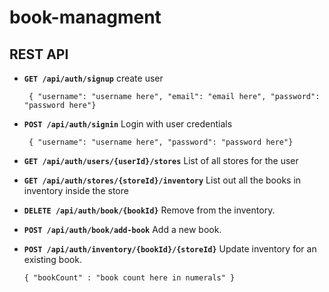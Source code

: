 # book-managment

## REST API 

- **`GET /api/auth/signup`** create user
   ```
    { "username": "username here", "email": "email here", "password": "password here"}
    ```
- **`POST /api/auth/signin`** Login with user credentials
   ```
    { "username": "username here", "password": "password here"}
    ```
- **`GET /api/auth/users/{userId}/stores`** List of all stores for the user
- **`GET /api/auth/stores/{storeId}/inventory`** List out all the books in inventory inside the store
- **`DELETE /api/auth/book/{bookId}`** Remove from the inventory.

- **`POST /api/auth/book/add-book`** Add a new book.
- **`POST /api/auth/inventory/{bookId}/{storeId}`** Update inventory for an existing book.
    ```
    { "bookCount" : "book count here in numerals" }
    ```
